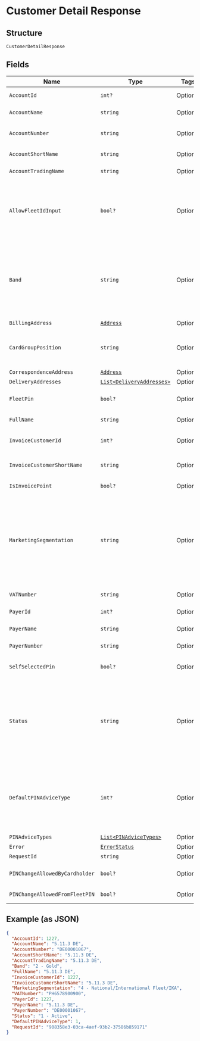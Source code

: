 
# Customer Detail Response

## Structure

`CustomerDetailResponse`

## Fields

| Name | Type | Tags | Description |
|  --- | --- | --- | --- |
| `AccountId` | `int?` | Optional | Account Id of the selected account. |
| `AccountName` | `string` | Optional | Account Name of the selected account. |
| `AccountNumber` | `string` | Optional | Account Number of the selected account. |
| `AccountShortName` | `string` | Optional | Short name of the customer. |
| `AccountTradingName` | `string` | Optional | Trading name of the customer |
| `AllowFleetIdInput` | `bool?` | Optional | True/False.<br>When false, users should not be allowed to enable Fleet Id prompt option while ordering cards under this account. |
| `Band` | `string` | Optional | Band Id and Description of the Payer in Card Platform<br>e.g. (Id – Description):<br>1-Platinum<br>2-Gold<br>3-Silver<br>4-Bronze |
| `BillingAddress` | [`Address`](../../doc/models/address.md) | Optional | - |
| `CardGroupPosition` | `string` | Optional | Card group position at –<br>•	Payer – Payer level<br>•	Account – Account level |
| `CorrespondenceAddress` | [`Address`](../../doc/models/address.md) | Optional | - |
| `DeliveryAddresses` | [`List<DeliveryAddresses>`](../../doc/models/delivery-addresses.md) | Optional | - |
| `FleetPin` | `bool?` | Optional | Is Fleet Pin optional enabled for the selected account |
| `FullName` | `string` | Optional | Full Name of the customer |
| `InvoiceCustomerId` | `int?` | Optional | Customer Id of the Invoice Point of the account |
| `InvoiceCustomerShortName` | `string` | Optional | Short Name of the Invoice Point of the account |
| `IsInvoicePoint` | `bool?` | Optional | Whether the account is an invoice point. |
| `MarketingSegmentation` | `string` | Optional | Marketing Segmentation id and description<br>e.g. (Id – Description):<br>1-National CRT<br>2-International CRT & IKAs<br>3-Small Customers<br>4-National/International Fleet/IKA |
| `VATNumber` | `string` | Optional | VAT Registration Number of Customer |
| `PayerId` | `int?` | Optional | Payer Id of the selected account. |
| `PayerName` | `string` | Optional | Payer Name of the selected account. |
| `PayerNumber` | `string` | Optional | Payer Number of the selected account. |
| `SelfSelectedPin` | `bool?` | Optional | Is Self-selected Pin enabled for the account |
| `Status` | `string` | Optional | Payer current status id and description<br>e.g. (Id – Description):<br>1-Active<br>2-Requested from UTA<br>3-Awaiting embossing<br>4-Manufactured<br>5-Awaiting despatch |
| `DefaultPINAdviceType` | `int?` | Optional | Default PIN AdviceType of the customer.<br>Possible Values:<br><br>1. Paper<br>2. Email<br>3. SMS<br>4. None |
| `PINAdviceTypes` | [`List<PINAdviceTypes>`](../../doc/models/pin-advice-types.md) | Optional | - |
| `Error` | [`ErrorStatus`](../../doc/models/error-status.md) | Optional | - |
| `RequestId` | `string` | Optional | API Request id |
| `PINChangeAllowedByCardholder` | `bool?` | Optional | PIN change allowed for card holder or not. |
| `PINChangeAllowedFromFleetPIN` | `bool?` | Optional | PIN change allowed from fleetpin or not. |

## Example (as JSON)

```json
{
  "AccountId": 1227,
  "AccountName": "5.11.3 DE",
  "AccountNumber": "DE00001067",
  "AccountShortName": "5.11.3 DE",
  "AccountTradingName": "5.11.3 DE",
  "Band": "2 - Gold",
  "FullName": "5.11.3 DE",
  "InvoiceCustomerId": 1227,
  "InvoiceCustomerShortName": "5.11.3 DE",
  "MarketingSegmentation": "4 - National/International Fleet/IKA",
  "VATNumber": "PH6578900900",
  "PayerId": 1227,
  "PayerName": "5.11.3 DE",
  "PayerNumber": "DE00001067",
  "Status": "1 - Active",
  "DefaultPINAdviceType": 1,
  "RequestId": "908358e3-03ca-4aef-93b2-37586b859171"
}
```

